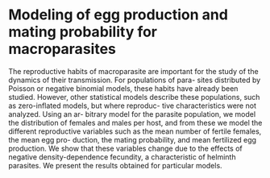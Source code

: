 # Modeling of egg production and mating probability for macroparasites
The reproductive habits of macroparasite are important for the
study of the dynamics of their transmission. For populations of para-
sites distributed by Poisson or negative binomial models, these habits
have already been studied. However, other statistical models describe
these populations, such as zero-inflated models, but where reproduc-
tive characteristics were not analyzed. Using an ar- bitrary model
for the parasite population, we model the distribution of females and
males per host, and from these we model the different reproductive
variables such as the mean number of fertile females, the mean egg pro-
duction, the mating probability, and mean fertilized egg production.
We show that these variables change due to the effects of negative
density-dependence fecundity, a characteristic of helminth parasites.
We present the results obtained for particular models.
